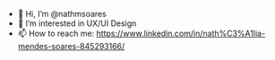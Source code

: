 - 👋 Hi, I’m @nathmsoares
- 👀 I’m interested in UX/UI Design
- 📫 How to reach me: https://www.linkedin.com/in/nath%C3%A1lia-mendes-soares-845293166/
